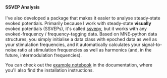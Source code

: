 #### **SSVEP Analysis** ####

I've also developed a package that makes it easier to analyse
steady-state evoked potentials. Primarily because I work with steady-state __visually__ evoked potentials (SSVEPs), it's called [ssvepy](https://www.janfreyberg.com/ssvepy), but it works with any evoked-frequency / frequency-tagging data. Based on MNE-python data structures, you simply initialise a data class with epoched data as well as your stimulation frequencies, and it automatically calculates your signal-to-noise ratio at stimulation frequencies as well as harmonics (and, in the future, intermodulation frequencies).

You can check out the [example notebook](https://www.janfreyberg.com/ssvepy/example.html) in the documentation, where you'll also find the installation instructions.
